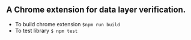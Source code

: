 ## A Chrome extension for data layer verification.
- To build chrome extension `$npm run build`
- To test library `$ npm test`
